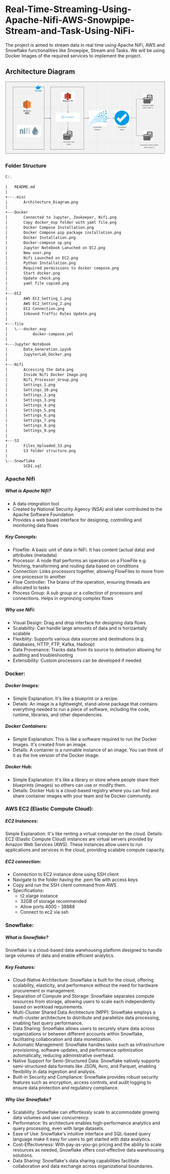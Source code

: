 # Real-Time-Streaming-Using-Apache-Nifi-AWS-Snowpipe-Stream-and-Task-Using-NiFi-
The project is aimed to stream data in real time using Apache NiFi, AWS and Snowflake functionalities like Snowpipe, Stream and Tasks. We will be using Docker Images of the required services to implement the project.  


## Architecture Diagram

![Architecture Diagram](https://raw.githubusercontent.com/vikash-singh-prac/Real-Time-Streaming-Using-Apache-Nifi-AWS-Snowpipe-Stream-and-Task-Using-NiFi-/dev/.misc/Architecture_Diagram.png)

### Folder Structure
```
C:.

|   README.md
|   
+---.misc
|       Architecture_Diagram.png
|       
+---Docker
|       Connected to Jupyter, Zookeeper, Nifi.png
|       Copy docker_exp folder with yaml file.png
|       Docker Compose Installation.png
|       Docker Compose pip package installation.png
|       Docker Installation.png
|       Docker-compose up.png
|       Jupyter Notebook Lanuched on EC2.png
|       New user.png
|       Nifi Launched on EC2.png
|       Python Installation.png
|       Required permissions to docker compose.png
|       Start docker.png
|       Update check.png
|       yaml file copied.png
|
+---EC2
|       AWS EC2_Setting_1.png
|       AWS EC2_Setting_2.png
|       EC2 Connection.png
|       Inbound Traffic Rules Update.png
|
+---file
|   \---docker_exp
|           docker-compose.yml
|
+---Jupyter Notebook
|       Data_Generation.ipynb
|       JupyterLab_Docker.png
|
+---Nifi
|       Accessing the data.png
|       Inside Nifi Docker Image.png
|       Nifi_Processor_Group.png
|       Settings_1.png
|       Settings_10.png
|       Settings_2.png
|       Settings_3.png
|       Settings_4.png
|       Settings_5.png
|       Settings_6.png
|       Settings_7.png
|       Settings_8.png
|       Settings_9.png
|
+---S3
|       Files_Uploaded_S3.png
|       S3 folder structure.png
|
\---Snowflake
        SCD1.sql

```

### Apache Nifi

##### What is Apache Nifi?
- A data integration tool 
- Created by National Security Agency (NSA) and later contributed to the Apache Software Foundation
- Provides a web based interface for designing, controlling and monitoring data flows 

##### Key Concepts:
- Flowfile: A basic unit of data in NiFi. It has content (actual data) and attributes (metadata)
- Processor: A node that performs an operation on a FlowFile e.g. fetching, transforming and routing data based on conditions
- Connection: Links processors together, allowing FlowFiles to move from one processor to another 
- Flow Controller: The brains of the operation, ensuring threads are allocated to tasks 
- Process Group: A sub group or a collection of processors and connections. Helps in orgninzing complex flows 

##### Why use NiFi:
- Visual Design: Drag and drop interface for designing data flows
- Scalability: Can handle large amounts of data and is horizantally scalable
- Flexiblity: Supports various data sources and destinations (e.g. databases, HTTP, FTP, Kafka, Hadoop)
- Data Provenance: Tracks data from its source to detination allowing for auditing and troubleshooting
- Extensibility: Custom processors can be developed if needed 


### Docker: 

##### Docker Images:
- Simple Explanation: It's like a blueprint or a recipe.
- Details: An image is a lightweight, stand-alone package that contains everything needed to run a piece of
  software, including the code, runtime, libraries, and other dependencies.

##### Docker Containers:
- Simple Explanation: This is like a software required to run the Docker Images. It's created from an image.
- Details: A container is a runnable instance of an image. You can think of it as the live version of the Docker image.

##### Docker Hub:
- Simple Explanation: It's like a library or store where people share their blueprints (images) so others can use or
modify them.
- Details: Docker Hub is a cloud-based registry where you can find and share container images with your team and
he Docker community.

### AWS EC2 (Elastic Compute Cloud):

##### EC2 Instances:

Simple Explanation: It's like renting a virtual computer on the cloud.
Details: EC2 (Elastic Compute Cloud) instances are virtual servers provided by Amazon Web Services (AWS). These instances allow users to run applications and services in the cloud, providing scalable compute capacity.

##### EC2 connection:
- Connection to EC2 instance done using SSH client
- Navigate to the folder having the .pem file with access keys 
- Copy and run the SSH client command from AWS
- Specifications:
    - t2.xlarge instance
    - 32GB of storage recommended
    - Allow ports 4000 - 38888
    - Connect to ec2 via ssh

### Snowflake:

##### What is Snowflake?

Snowflake is a cloud-based data warehousing platform designed to handle large volumes of data and enable efficient analytics.

##### Key Features:

- Cloud-Native Architecture: Snowflake is built for the cloud, offering scalability, elasticity, and performance without the need for hardware procurement or management.
- Separation of Compute and Storage: Snowflake separates compute resources from storage, allowing users to scale each independently based on workload requirements.
- Multi-Cluster Shared Data Architecture (MPP): Snowflake employs a multi-cluster architecture to distribute and parallelize data processing, enabling fast query performance.
- Data Sharing: Snowflake allows users to securely share data across organizations or between different accounts within Snowflake, facilitating collaboration and data monetization.
- Automatic Management: Snowflake handles tasks such as infrastructure provisioning, software updates, and performance optimization automatically, reducing administrative overhead.
- Native Support for Semi-Structured Data: Snowflake natively supports semi-structured data formats like JSON, Avro, and Parquet, enabling flexibility in data ingestion and analysis.
- Built-in Security and Compliance: Snowflake provides robust security features such as encryption, access controls, and audit logging to ensure data protection and regulatory compliance.

##### Why Use Snowflake?

- Scalability: Snowflake can effortlessly scale to accommodate growing data volumes and user concurrency.
- Performance: Its architecture enables high-performance analytics and query processing, even with large datasets.
- Ease of Use: Snowflake's intuitive interface and SQL-based query language make it easy for users to get started with data analytics.
- Cost-Effectiveness: With pay-as-you-go pricing and the ability to scale resources as needed, Snowflake offers cost-effective data warehousing solutions.
- Data Sharing: Snowflake's data sharing capabilities facilitate collaboration and data exchange across organizational boundaries.










